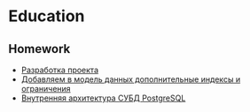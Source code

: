 # Education
## Homework
+ [Разработка проекта](https://github.com/kln74/education/tree/main/DZ/DZ_1)
+ [Добавляем в модель данных дополнительные индексы и ограничения](https://github.com/kln74/education/tree/main/DZ/DZ_2)
+ [Внутренняя архитектура СУБД PostgreSQL](https://github.com/kln74/education/tree/main/DZ/DZ_3)
